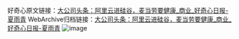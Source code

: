 好奇心原文链接：[大公司头条：阿里云进硅谷，麦当劳要健康_商业_好奇心日报-夏雨青](https://www.qdaily.com/articles/7108.html)
WebArchive归档链接：[大公司头条：阿里云进硅谷，麦当劳要健康_商业_好奇心日报-夏雨青](http://web.archive.org/web/20170910070236/http://www.qdaily.com/articles/7108.html)
![image](http://ww3.sinaimg.cn/large/007d5XDply1g3wbjz6etzj30u03mxhdt)